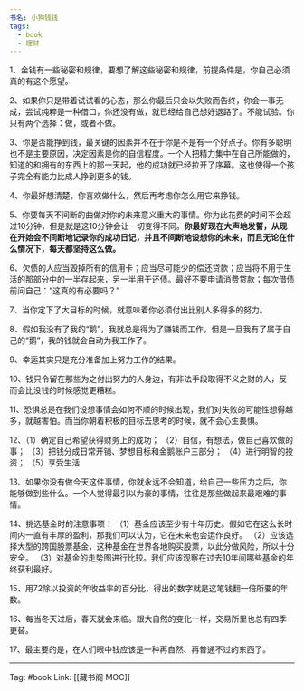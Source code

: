 ```yaml
---
书名: 小狗钱钱
tags:
  - book
  - 理财
---
```



1、金钱有一些秘密和规律，要想了解这些秘密和规律，前提条件是，你自己必须真的有这个愿望。

2、如果你只是带着试试看的心态，那么你最后只会以失败而告终，你会一事无成，尝试纯粹是一种借口，你还没有做，就已经给自己想好退路了。不能试验。你只有两个选择：做，或者不做。

3、你是否能挣到钱，最关键的因素并不在于你是不是有一个好点子。你有多聪明也不是主要原因，决定因素是你的自信程度。一个人把精力集中在自己所能做的，知道的和拥有的东西上的那一天起，他的成功就已经拉开了序幕。这也使得一个孩子完全有能力比成人挣到更多的钱。

4、你最好想清楚，你喜欢做什么，然后再考虑你怎么用它来挣钱。

5、你要每天不间断的曲做对你的未来意义重大的事情。你为此花费的时间不会超过10分钟，但是就是这10分钟会让一切变得不同。**你最好现在大声地发誓，从现在开始会不间断地记录你的成功日记，并且不间断地设想你的未来，而且无论在什么情况下，每天都坚持这么做。**

6、欠债的人应当毁掉所有的信用卡；应当尽可能少的偿还贷款；应当将不用于生活的那部分中的一半存起来，另一半用于还债。最好不要申请消费贷款；每次借债前问自己：“这真的有必要吗？”

7、当你定下了大目标的时候，就意味着你必须付出比别人多得多的努力。

8、假如我没有了我的“鹅”，我就总是得为了赚钱而工作，但是一旦我有了属于自己的“鹅”，我的钱就会自动为我工作了。

9、幸运其实只是充分准备加上努力工作的结果。

10、钱只令留在那些为之付出努力的人身边，有非法手段取得不义之财的人，反而会比没钱的时候感觉更糟糕。

11、恐惧总是在我们设想事情会如何不顺的时候出现，我们对失败的可能性想得越多，就越害怕。而当你朝着积极的目标去思考的时候，就不会心生畏惧。

12、（1）确定自己希望获得财务上的成功；
    （2）自信，有想法，做自己喜欢做的事；
    （3）把钱分成日常开销、梦想目标和金鹅账户三部分；
    （4）进行明智的投资；
    （5）享受生活

13、如果你没有做今天这件事情，你就永远不会知道，给自己一些压力之后，你能够做到些什么。一个人觉得最引以为豪的事情，往往是那些做起来最艰难的事情。

14、挑选基金时的注意事项：
（1）基金应该至少有十年历史。假如它在这么长时间内一直有丰厚的盈利，那我们可以认为，它在未来也会运作良好。
（2）应该选择大型的跨国股票基金，这种基金在世界各地购买股票，以此分做风险，所以十分安全。
（3）对基金的走势图进行比较。我们应该观察在过去10年间哪些基金的年终获利最好。

15、用72除以投资的年收益率的百分比，得出的数字就是这笔钱翻一倍所要的年数。

16、每当冬天过后，春天就会来临。跟大自然的变化一样，交易所里也总有四季更替。

17、最主要的是，在人们眼中钱应该是一种再自然、再普通不过的东西了。


---
Tag: #book 
Link: [[藏书阁 MOC]]